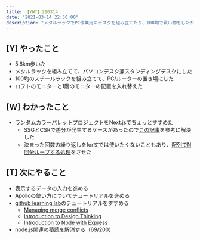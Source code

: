 ```yaml
---
title: 【YWT】210314
date: "2021-03-14 22:50:00"
description: "メタルラックでPC作業用のデスクを組み立てたり、100均で買い物をしたりした"
---
```


## [Y] やったこと

- 5.8km歩いた
- メタルラックを組み立てて、パソコンデスク兼スタンディングデスクにした
- 100均のスチールラックを組み立てて、PC/ルーターの置き場にした
- ロフトのモニターと1階のモニターの配置を入れ替えた

## [W] わかったこと

- [ランダムカラーパレットプロジェクト](https://www.youtube.com/watch?v=cDr_Lx12bQQ)をNext.jsでちょっとすすめた
  - SSGとCSRで差分が発生するケースがあったので[この記事](https://zenn.dev/takewell/articles/5ee9530eedbeb82e4de7)を参考に解決した
  - 決まった回数の繰り返しをfor文では使いたくないこともあり、[配列でN回分ループする処理](https://qiita.com/taneba/items/04c99e236bc87dab59e0)をさせた

## [T] 次にやること

- 表示するデータの入力を進める
- Apolloの使い方についてチュートリアルを進める
- [github learning lab](https://lab.github.com/githubtraining)のチュートリアルをすすめる
  - [Managing merge conflicts](https://lab.github.com/githubtraining/managing-merge-conflicts)
  - [Introduction to Design Thinking](https://lab.github.com/githubtraining/introduction-to-design-thinking)
  - [Introduction to Node with Express](https://lab.github.com/everydeveloper/introduction-to-node-with-express)
- node.js関連の積読を解消する（69/200）

<!-- https://twitter.com/camomile_cafe/status/1371098082906046469?s=20 -->

